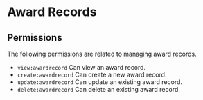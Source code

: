 # Award Records

## Permissions

The following permissions are related to managing award records.

- `view:awardrecord` Can view an award record.
- `create:awardrecord` Can create a new award record.
- `update:awardrecord` Can update an existing award record.
- `delete:awardrecord` Can delete an existing award record.
